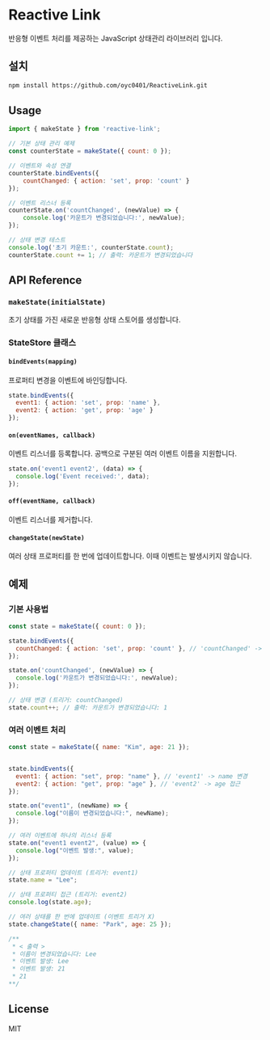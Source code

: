 # Reactive Link

반응형 이벤트 처리를 제공하는 JavaScript 상태관리 라이브러리 입니다.

## 설치

```bash
npm install https://github.com/oyc0401/ReactiveLink.git
```

## Usage

```javascript
import { makeState } from 'reactive-link';

// 기본 상태 관리 예제
const counterState = makeState({ count: 0 });

// 이벤트와 속성 연결
counterState.bindEvents({
    countChanged: { action: 'set', prop: 'count' }
});

// 이벤트 리스너 등록
counterState.on('countChanged', (newValue) => {
    console.log('카운트가 변경되었습니다:', newValue);
});

// 상태 변경 테스트
console.log('초기 카운트:', counterState.count);
counterState.count += 1; // 출력: 카운트가 변경되었습니다

```

## API Reference

### `makeState(initialState)`
초기 상태를 가진 새로운 반응형 상태 스토어를 생성합니다.

### StateStore 클래스

#### `bindEvents(mapping)`
프로퍼티 변경을 이벤트에 바인딩합니다.

```javascript
state.bindEvents({
  event1: { action: 'set', prop: 'name' },
  event2: { action: 'get', prop: 'age' }
});
```

#### `on(eventNames, callback)`
이벤트 리스너를 등록합니다. 공백으로 구분된 여러 이벤트 이름을 지원합니다.

```javascript
state.on('event1 event2', (data) => {
  console.log('Event received:', data);
});
```

#### `off(eventName, callback)`
이벤트 리스너를 제거합니다.

#### `changeState(newState)`
여러 상태 프로퍼티를 한 번에 업데이트합니다.
이때 이벤트는 발생시키지 않습니다.

## 예제

### 기본 사용법
```javascript
const state = makeState({ count: 0 });

state.bindEvents({
  countChanged: { action: 'set', prop: 'count' }, // 'countChanged' -> count 변경
});

state.on('countChanged', (newValue) => {
  console.log('카운트가 변경되었습니다:', newValue);
});

// 상태 변경 (트리거: countChanged)
state.count++; // 출력: 카운트가 변경되었습니다: 1
```

### 여러 이벤트 처리
```javascript
const state = makeState({ name: "Kim", age: 21 });


state.bindEvents({
  event1: { action: "set", prop: "name" }, // 'event1' -> name 변경
  event2: { action: "get", prop: "age" }, // 'event2' -> age 접근
});

state.on("event1", (newName) => {
  console.log("이름이 변경되었습니다:", newName);
});

// 여러 이벤트에 하나의 리스너 등록
state.on("event1 event2", (value) => {
  console.log("이벤트 발생:", value);
});

// 상태 프로퍼티 업데이트 (트리거: event1)
state.name = "Lee";

// 상태 프로퍼티 접근 (트리거: event2)
console.log(state.age);

// 여러 상태를 한 번에 업데이트 (이벤트 트리거 X)
state.changeState({ name: "Park", age: 25 });

/**
 * < 출력 >
 * 이름이 변경되었습니다: Lee
 * 이벤트 발생: Lee
 * 이벤트 발생: 21
 * 21
**/

```

## License

MIT
